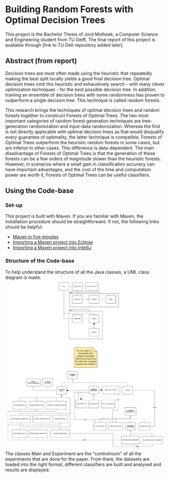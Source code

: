 # Building Random Forests with Optimal Decision Trees

This project is the Bachelor Thesis of Jord Molhoek, a Computer Science and Engineering student from TU Delft. The final report of this project is available through [link to TU Delt repository added later]. 

## Abstract (from report)
Decision trees are most often made using the heuristic that repeatedly making the best split locally yields a good final decision tree. Optimal decision trees omit this heuristic and exhaustively search - with many clever optimization techniques - for the best possible decision tree.
In addition, training an ensemble of decision trees with some randomness has proven to outperform a single decision tree. This technique is called random forests.

This research brings the techniques of optimal decision trees and random forests together to construct Forests of Optimal Trees.
The two most important categories of random forest generation techniques are tree-generation randomization and input-data randomization. Whereas the first is not directly applicable with optimal decision trees as that would disqualify every guarantee of optimality, the latter technique is compatible. Forests of Optimal Trees outperform the heuristic random forests in some cases, but are inferior in other cases. This difference is data-dependent. The main disadvantage of Forests of Optimal Trees is that the generation of these forests can be a few orders of magnitude slower than the heuristic forests. 
However, in scenarios where a small gain in classification accuracy can have important advantages, and the cost of the time and computation power are worth it, Forests of Optimal Trees can be useful classifiers.

## Using the Code-base

### Set-up
This project is built with Maven. If you are familiar with Maven, the installation procedure should be straightforward. If not, the following links should be helpful:
* [Maven in five minutes](https://maven.apache.org/guides/getting-started/maven-in-five-minutes.html)
* [Importing a Maven project into Eclipse](https://stackoverflow.com/a/36242422/15168559)
* [Importing a Maven project into IntelliJ](https://www.jetbrains.com/help/idea/maven-support.html#maven_import_project_start)

### Structure of the Code-base
To help understand the structure of all the Java classes, a UML class diagram is made. 
![uml class diagram](https://github.com/jmolhoek/forests_of_optimal_trees/blob/master/uml.jpg "uml class diagram")
The classes Main and Experiment are the "controlroom" of all the experiments that are done for the paper. From there, the datasets are loaded into the right format, different classifiers are built and analysed and results are displayed. 
